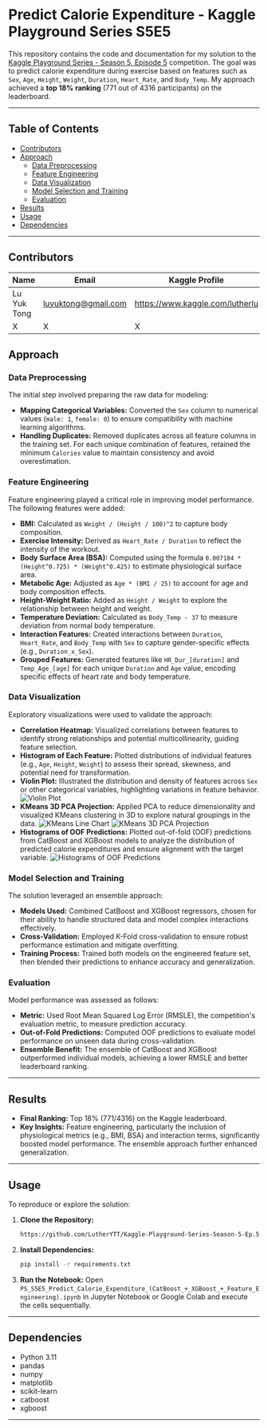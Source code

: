 # Predict Calorie Expenditure - Kaggle Playground Series S5E5

This repository contains the code and documentation for my solution to the [Kaggle Playground Series - Season 5, Episode 5](https://www.kaggle.com/competitions/playground-series-s5e5) competition. The goal was to predict calorie expenditure during exercise based on features such as `Sex`, `Age`, `Height`, `Weight`, `Duration`, `Heart_Rate`, and `Body_Temp`. My approach achieved a **top 18% ranking** (771 out of 4316 participants) on the leaderboard.

---

## Table of Contents
- [Contributors](#contributors)
- [Approach](#approach)
  - [Data Preprocessing](#data-preprocessing)
  - [Feature Engineering](#feature-engineering)
  - [Data Visualization](#data-visualization)
  - [Model Selection and Training](#model-selection-and-training)
  - [Evaluation](#evaluation)
- [Results](#results)
- [Usage](#usage)
- [Dependencies](#dependencies)

---

## Contributors
| **Name**         | **Email**              | **Kaggle Profile**    |
|------------------|------------------------|-----------------------|
| Lu Yuk Tong      | luyuktong@gmail.com    |https://www.kaggle.com/lutherlu|
|X     | X    | X |


## Approach

### Data Preprocessing
The initial step involved preparing the raw data for modeling:
- **Mapping Categorical Variables:** Converted the `Sex` column to numerical values (`male: 1`, `female: 0`) to ensure compatibility with machine learning algorithms.
- **Handling Duplicates:** Removed duplicates across all feature columns in the training set. For each unique combination of features, retained the minimum `Calories` value to maintain consistency and avoid overestimation.

### Feature Engineering
Feature engineering played a critical role in improving model performance. The following features were added:
- **BMI:** Calculated as `Weight / (Height / 100)^2` to capture body composition.
- **Exercise Intensity:** Derived as `Heart_Rate / Duration` to reflect the intensity of the workout.
- **Body Surface Area (BSA):** Computed using the formula `0.007184 * (Height^0.725) * (Weight^0.425)` to estimate physiological surface area.
- **Metabolic Age:** Adjusted as `Age * (BMI / 25)` to account for age and body composition effects.
- **Height-Weight Ratio:** Added as `Height / Weight` to explore the relationship between height and weight.
- **Temperature Deviation:** Calculated as `Body_Temp - 37` to measure deviation from normal body temperature.
- **Interaction Features:** Created interactions between `Duration`, `Heart_Rate`, and `Body_Temp` with `Sex` to capture gender-specific effects (e.g., `Duration_x_Sex`).
- **Grouped Features:** Generated features like `HR_Dur_[duration]` and `Temp_Age_[age]` for each unique `Duration` and `Age` value, encoding specific effects of heart rate and body temperature.

### Data Visualization
Exploratory visualizations were used to validate the approach:
- **Correlation Heatmap:** Visualized correlations between features to identify strong relationships and potential multicollinearity, guiding feature selection.
- **Histogram of Each Feature:** Plotted distributions of individual features (e.g., `Age`, `Height`, `Weight`) to assess their spread, skewness, and potential need for transformation.
- **Violin Plot:** Illustrated the distribution and density of features across `Sex` or other categorical variables, highlighting variations in feature behavior.
![Violin Plot](https://github.com/LutherYTT/Kaggle-Playground-Series-Season-5-Ep.5-Predict-Calorie-Expenditure/blob/main/assets/Violin%20Plot.png)
- **KMeans 3D PCA Projection:** Applied PCA to reduce dimensionality and visualized KMeans clustering in 3D to explore natural groupings in the data.
![KMeans Line Chart](https://github.com/LutherYTT/Kaggle-Playground-Series-Season-5-Ep.5-Predict-Calorie-Expenditure/blob/main/assets/KMeans.png)
![KMeans 3D PCA Projection](https://github.com/LutherYTT/Kaggle-Playground-Series-Season-5-Ep.5-Predict-Calorie-Expenditure/blob/main/assets/KMeans%203D%20PCA%20Projection.png)
- **Histograms of OOF Predictions:** Plotted out-of-fold (OOF) predictions from CatBoost and XGBoost models to analyze the distribution of predicted calorie expenditures and ensure alignment with the target variable.
![Histograms of OOF Predictions](https://github.com/LutherYTT/Kaggle-Playground-Series-Season-5-Ep.5-Predict-Calorie-Expenditure/blob/main/assets/Histograms%20of%20OOF%20Predictions.png)

### Model Selection and Training
The solution leveraged an ensemble approach:
- **Models Used:** Combined CatBoost and XGBoost regressors, chosen for their ability to handle structured data and model complex interactions effectively.
- **Cross-Validation:** Employed K-Fold cross-validation to ensure robust performance estimation and mitigate overfitting.
- **Training Process:** Trained both models on the engineered feature set, then blended their predictions to enhance accuracy and generalization.

### Evaluation
Model performance was assessed as follows:
- **Metric:** Used Root Mean Squared Log Error (RMSLE), the competition's evaluation metric, to measure prediction accuracy.
- **Out-of-Fold Predictions:** Computed OOF predictions to evaluate model performance on unseen data during cross-validation.
- **Ensemble Benefit:** The ensemble of CatBoost and XGBoost outperformed individual models, achieving a lower RMSLE and better leaderboard ranking.

---

## Results
- **Final Ranking:** Top 18% (771/4316) on the Kaggle leaderboard.
- **Key Insights:** Feature engineering, particularly the inclusion of physiological metrics (e.g., BMI, BSA) and interaction terms, significantly boosted model performance. The ensemble approach further enhanced generalization.

---

## Usage
To reproduce or explore the solution:
1. **Clone the Repository:**
   ```bash
   https://github.com/LutherYTT/Kaggle-Playground-Series-Season-5-Ep.5-Predict-Calorie-Expenditure.git
   ```
2. **Install Dependencies:**
   ```bash
   pip install -r requirements.txt
   ```
3. **Run the Notebook:**
   Open `PS_S5E5_Predict_Calorie_Expenditure_(CatBoost_+_XGBoost_+_Feature_Engineering).ipynb` in Jupyter Notebook or Google Colab and execute the cells sequentially.

---

## Dependencies
- Python 3.11
- pandas
- numpy
- matplotlib
- scikit-learn
- catboost
- xgboost

---
